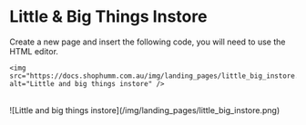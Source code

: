 # Little & Big Things Instore

Create a new page and insert the following code, you will need to use the HTML editor.

```
<img src="https://docs.shophumm.com.au/img/landing_pages/little_big_instore.png" alt="Little and big things instore" />
```

<br>
![Little and big things instore](/img/landing_pages/little_big_instore.png)